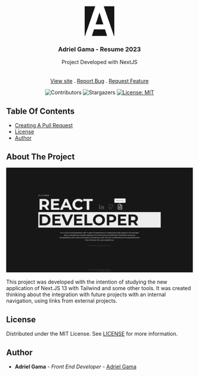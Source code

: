<br/>
<p align="center">
  <a href="https://github.com/AdrielGama/adrielgama.github.io">
    <img src="/public/favicon/apple-touch-icon.png" alt="Logo" width="80" height="80" />
  </a>

  <h3 align="center">Adriel Gama - Resume 2023</h3>

  <p align="center">
    Project Developed with NextJS
    <br/>
    <br/>
    <br/>
    <a href="https://adrielgama.dev">View site</a>
    .
    <a href="https://github.com/AdrielGama/adrielgama.github.io/issues">Report Bug</a>
    .
    <a href="https://github.com/AdrielGama/adrielgama.github.io/issues">Request Feature</a>
  </p>
</p>

<div align="center">

![Contributors](https://img.shields.io/github/contributors/AdrielGama/adrielgama.github.io?color=dark-green) ![Stargazers](https://img.shields.io/github/stars/AdrielGama/adrielgama.github.io?style=social)  [![License: MIT](https://img.shields.io/badge/License-MIT-yellow.svg)](https://opensource.org/licenses/MIT)

</div>

## Table Of Contents

- [Creating A Pull Request](#creating-a-pull-request)
- [License](#license)
- [Author](#author)

## About The Project

![Screen Shot](/public/images/preview.png)

This project was developed with the intention of studying the new application of Next.JS 13 with Tailwind and some other tools. It was created thinking about the integration with future projects with an internal navigation, using links from external projects.

## License

Distributed under the MIT License. See [LICENSE](https://github.com/adrielgama/adrielgama.github.io/blob/main/LICENCE.md) for more information.

## Author

- **Adriel Gama** - _Front End Developer_ - [Adriel Gama](https://adrielgama.dev)
